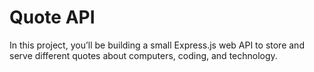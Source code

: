 # Quote API
In this project, you’ll be building a small Express.js web API to store and serve different quotes about computers, coding, and technology.